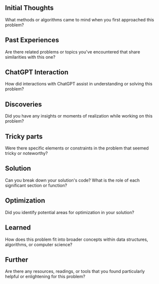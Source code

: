 
## Initial Thoughts
What methods or algorithms came to mind when you first approached this problem?

## Past Experiences
Are there related problems or topics you've encountered that share similarities with this one?

## ChatGPT Interaction
How did interactions with ChatGPT assist in understanding or solving this problem?

## Discoveries
Did you have any insights or moments of realization while working on this problem?

## Tricky parts
Were there specific elements or constraints in the problem that seemed tricky or noteworthy?

## Solution
Can you break down your solution's code? What is the role of each significant section or function?

## Optimization
Did you identify potential areas for optimization in your solution?

## Learned
How does this problem fit into broader concepts within data structures, algorithms, or computer science?

## Further
Are there any resources, readings, or tools that you found particularly helpful or enlightening for this problem?